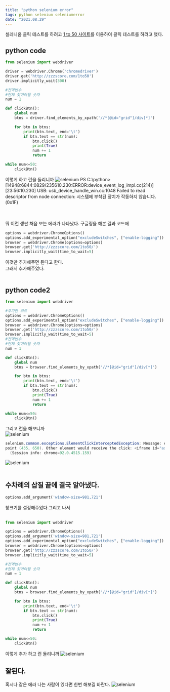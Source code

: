 ```yaml
---
title: "python selenium error"
tags: python selenium seleniumerror 
date: "2021.08.29"
---
```


셀레니움 클릭 테스트를 하려고 [1 to 50 사이트](http://zzzscore.com/1to50/)를 이용하여 클릭 테스트를 하려고 했다.<br>

## python code
```python
from selenium import webdriver

driver = webdriver.Chrome('chromedriver')
driver.get('http://zzzscore.com/1to50')
driver.implicitly_wait(300)

#전역변수
#현재 찾아야될 숫자
num = 1

def clickBtn():
    global num
    btns = driver.find_elements_by_xpath('//*[@id="grid"]/div[*]')

    for btn in btns:
        print(btn.text, end='\t')
        if btn.text == str(num):
            btn.click()
            print(True)
            num += 1
            return

while num<=50:
    clickBtn()
```

이렇게 하고 런을 돌리니까
![selenium](/assets/images/sele_1.PNG)
PS C:\python> [14948:6844:0829/235610.230:ERROR:device_event_log_impl.cc(214)] [23:56:10.230] USB: usb_device_handle_win.cc:1048 Failed to read descriptor from node connection: 시스템에 부착된 장치가 작동하지 않습니다. (0x1F)  
<br>
<br>

뭐 이런 생판 처음 보는 에러가 나타났다.
구글링을 해본 결과 코드에<br>
```python
options = webdriver.ChromeOptions()
options.add_experimental_option("excludeSwitches", ["enable-logging"])
browser = webdriver.Chrome(options=options)
browser.get('http://zzzscore.com/1to50/')
browser.implicitly_wait(time_to_wait=5)
```
이것만 추가해주면 된다고 한다.<br>
그래서 추가해주었다.<br>
<br>

## python code2
```python
from selenium import webdriver

#추가한 코드
options = webdriver.ChromeOptions()
options.add_experimental_option("excludeSwitches", ["enable-logging"])
browser = webdriver.Chrome(options=options)
browser.get('http://zzzscore.com/1to50/')
browser.implicitly_wait(time_to_wait=5)
#전역변수
#현재 찾아야될 숫자
num = 1

def clickBtn():
    global num
    btns = browser.find_elements_by_xpath('//*[@id="grid"]/div[*]')

    for btn in btns:
        print(btn.text, end='\t')
        if btn.text == str(num):
            btn.click()
            print(True)
            num += 1
            return

while num<=50:
    clickBtn()
```
그리고 런을 해보니까<br>
![selenium](/assets/images/sele_2.PNG)

```powershell
selenium.common.exceptions.ElementClickInterceptedException: Message: element click intercepted: Element <div style="opacity: 1;">...</div> is not clickable at 
point (435, 650). Other element would receive the click: <iframe id="aswift_4" name="" sandbox="allow-forms allow-popups allow-popups-to-escape-sandbox allow-same-origin allow-scripts allow-top-navigation-by-user-activation" width="1005" height="124" frameborder="0" src="https://googleads.g.doubleclick.net/pagead/html/r20210823/r20110914/zrt_lookup.html?fsb=1#RS-1-&amp;adk=1812271801&amp;client=ca-pub-5424203882835868&amp;fa=1&amp;ifi=5&amp;uci=a!5&amp;btvi=2" marginwidth="0" marginheight="0" vspace="0" hspace="0" allowtransparency="true" scrolling="no" allowfullscreen="true" data-google-container-id="a!5" data-google-query-id="CPu0odfB1vICFcHTfAodBdkO3g" data-load-complete="true" style="display: block; margin: 0px auto;"></iframe>
  (Session info: chrome=92.0.4515.159)
```
![selenium](/assets/images/jjal.jpg)
<br>
<br>


## 수차례의 삽질 끝에 결국 알아냈다.

```python
options.add_argument('window-size=981,721')
```
창크기를 설정해주었다.그리고 나서
<br>
<br>

```python
from selenium import webdriver

options = webdriver.ChromeOptions()
options.add_argument('window-size=981,721')
options.add_experimental_option("excludeSwitches", ["enable-logging"])
browser = webdriver.Chrome(options=options)
browser.get('http://zzzscore.com/1to50/')
browser.implicitly_wait(time_to_wait=5)

#전역변수
#현재 찾아야될 숫자
num = 1

def clickBtn():
    global num
    btns = browser.find_elements_by_xpath('//*[@id="grid"]/div[*]')

    for btn in btns:
        print(btn.text, end='\t')
        if btn.text == str(num):
            btn.click()
            print(True)
            num += 1
            return

while num<=50:
    clickBtn()
```
이렇게 추가 하고 런 돌리니까
![selenium](/assets/images/sele_3.PNG)

## 잘된다. 
혹시나 같은 에러 나는 사람이 있다면 한번 해보길 바란다.
![selenium](/assets/images/jjal2.jpeg)

